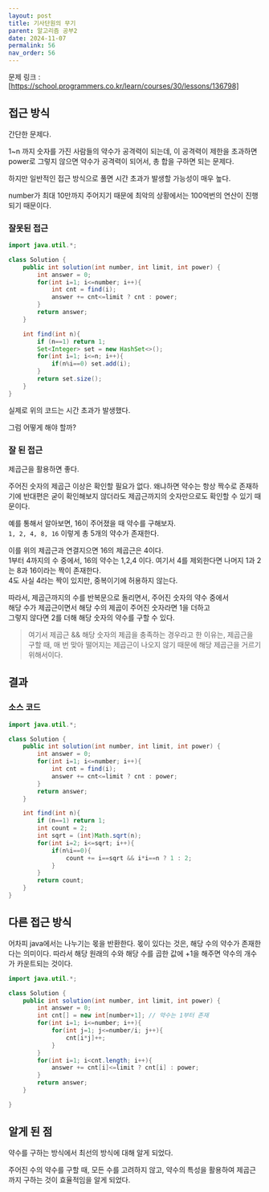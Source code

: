 ```yaml
---
layout: post
title: 기사단원의 무기
parent: 알고리즘 공부2
date: 2024-11-07
permalink: 56
nav_order: 56
---
```


문제 링크 : [https://school.programmers.co.kr/learn/courses/30/lessons/136798]

## 접근 방식

간단한 문제다.

1~n 까지 숫자를 가진 사람들의 약수가 공격력이 되는데, 이 공격력이 제한을 초과하면 power로 그렇지 않으면 약수가 공격력이 되어서, 총 합을 구하면 되는 문제다.

하지만 일반적인 접근 방식으로 풀면 시간 초과가 발생할 가능성이 매우 높다.

number가 최대 10만까지 주어지기 때문에 최악의 상황에서는 100억번의 연산이 진행되기 때문이다.

### 잘못된 접근

```java
import java.util.*;

class Solution {
    public int solution(int number, int limit, int power) {
        int answer = 0;
        for(int i=1; i<=number; i++){
            int cnt = find(i);
            answer += cnt<=limit ? cnt : power;
        }
        return answer;
    }

    int find(int n){
        if (n==1) return 1;
        Set<Integer> set = new HashSet<>();
        for(int i=1; i<=n; i++){
            if(n%i==0) set.add(i);
        }
        return set.size();
    }
}
```

실제로 위의 코드는 시간 초과가 발생했다.

그럼 어떻게 해야 할까?

### 잘 된 접근

제곱근을 활용하면 좋다.

주어진 숫자의 제곱근 이상은 확인할 필요가 없다. 왜냐하면 약수는 항상 짝수로 존재하기에 반대편은 굳이 확인해보지 않더라도 제곱근까지의 숫자만으로도 확인할 수 있기 때문이다.

예를 통해서 알아보면, 16이 주어졌을 때 약수를 구해보자.  
`1, 2, 4, 8, 16` 이렇게 총 5개의 약수가 존재한다.

이를 위의 제곱근과 연결지으면 16의 제곱근은 4이다.  
1부터 4까지의 수 중에서, 16의 약수는 1,2,4 이다. 여기서 4를 제외한다면 나머지 1과 2는 8과 16이라는 짝이 존재한다.  
4도 사실 4라는 짝이 있지만, 중복이기에 허용하지 않는다.

따라서, 제곱근까지의 수를 반복문으로 돌리면서, 주어진 숫자의 약수 중에서  
해당 수가 제곱근이면서 해당 수의 제곱이 주어진 숫자라면 1을 더하고  
그렇지 않다면 2를 더해 해당 숫자의 약수를 구할 수 있다.

> 여기서 제곱근 && 해당 숫자의 제곱을 충족하는 경우라고 한 이유는, 제곱근을 구할 때, 매 번 맞아 떨어지는 제곱근이 나오지 않기 때문에 해당 제곱근을 거르기 위해서이다.

## 결과

### 소스 코드

```java
import java.util.*;

class Solution {
    public int solution(int number, int limit, int power) {
        int answer = 0;
        for(int i=1; i<=number; i++){
            int cnt = find(i);
            answer += cnt<=limit ? cnt : power;
        }
        return answer;
    }

    int find(int n){
        if (n==1) return 1;
        int count = 2;
        int sqrt = (int)Math.sqrt(n);
        for(int i=2; i<=sqrt; i++){
            if(n%i==0){
                count += i==sqrt && i*i==n ? 1 : 2;
            }
        }
        return count;
    }
}
```

## 다른 접근 방식

어차피 java에서는 나누기는 몫을 반환한다. 몫이 있다는 것은, 해당 수의 약수가 존재한다는 의미이다. 따라서 해당 원래의 수와 해당 수를 곱한 값에 +1을 해주면 약수의 개수가 카운트되는 것이다.

```java
import java.util.*;

class Solution {
    public int solution(int number, int limit, int power) {
        int answer = 0;
        int cnt[] = new int[number+1]; // 약수는 1부터 존재
        for(int i=1; i<=number; i++){
            for(int j=1; j<=number/i; j++){
                cnt[i*j]++;
            }
        }
        for(int i=1; i<cnt.length; i++){
            answer += cnt[i]<=limit ? cnt[i] : power;
        }
        return answer;
    }

}
```

## 알게 된 점

약수를 구하는 방식에서 최선의 방식에 대해 알게 되었다.

주어진 수의 약수를 구할 때, 모든 수를 고려하지 않고, 약수의 특성을 활용하여 제곱근까지 구하는 것이 효율적임을 알게 되었다.

[https://school.programmers.co.kr/learn/courses/30/lessons/136798]: https://school.programmers.co.kr/learn/courses/30/lessons/136798
